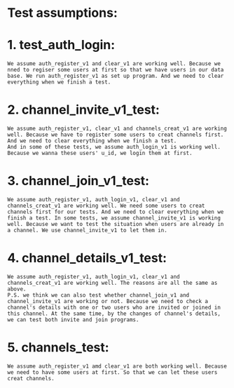 # Test assumptions:
# 1. test_auth_login:
    We assume auth_register_v1 and clear_v1 are working well. Because we nned to regiser some users at first so that we have users in our data base. We run auth_register_v1 as set up program. And we need to clear everything when we finish a test.

# 2. channel_invite_v1_test:
    We assume auth_register_v1, clear_v1 and channels_creat_v1 are working well. Because we have to register some users to creat channels first. And we need to clear everything when we finish a test.
    And in some of these tests, we assume auth_login_v1 is working well. Because we wanna these users' u_id, we login them at first.

# 3. channel_join_v1_test:
    We assume auth_register_v1, auth_login_v1, clear_v1 and channels_creat_v1 are working well. We need some users to creat channels first for our tests. And we need to clear everything when we finish a test. In some tests, we assume channel_invite_v1 is working well. Because we want to test the situation when users are already in a channel. We use channel_invite_v1 to let them in.

# 4. channel_details_v1_test:
    We assume auth_register_v1, auth_login_v1, clear_v1 and channels_creat_v1 are working well. The reasons are all the same as above. 
    P.S. we think we can also test whether channel_join_v1 and channel_invite_v1 are working or not. Because we need to check a channel's details with one or two users who are invited or joined in this channel. At the same time, by the changes of channel's details, we can test both invite and join programs.
    
# 5. channels_test:
    We assume auth_register_v1 amd clear_v1 are both working well. Because we need to have some users at first. So that we can let these users creat channels.